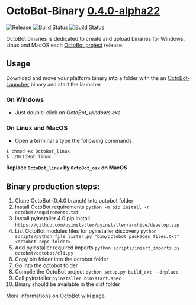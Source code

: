 # OctoBot-Binary [0.4.0-alpha22](https://github.com/Drakkar-Software/OctoBot/tree/dev/docs/CHANGELOG.md)
[![Release](https://img.shields.io/github/downloads/Drakkar-Software/OctoBot-Binary/total.svg)](https://github.com/Drakkar-Software/OctoBot-Binary/releases)
[![Build Status](https://travis-ci.com/Drakkar-Software/OctoBot-Binary.svg?branch=master)](https://travis-ci.com/Drakkar-Software/OctoBot-Binary) 
[![Build Status](https://dev.azure.com/drakkarsoftware/OctoBot-Binary/_apis/build/status/Drakkar-Software.OctoBot-Binary?branchName=0.4.0)](https://dev.azure.com/drakkarsoftware/OctoBot-Binary/_build/latest?definitionId=13&branchName=0.4.0)

OctoBot binaries is dedicated to create and upload binaries for Windows, Linux and MacOS each [OctoBot project](https://github.com/Drakkar-Software/OctoBot) release.

## Usage
Download and move your platform binary into a folder with the an [OctoBot-Launcher](https://github.com/Drakkar-Software/OctoBot-Launcher) binary and start the launcher

### On Windows
- Just double-click on *OctoBot_windows.exe*

### On Linux and MacOS
- Open a terminal a type the following commands :
```
$ chmod +x OctoBot_linux
$ ./OctoBot_linux
```

**Replace `OctoBot_linux` by `OctoBot_osx` on MacOS**

## Binary production steps:
1. Clone OctoBot (0.4.0 branch) into octobot folder
2. Install OctoBot requirements  `python -m pip install -r octobot/requirements.txt`
3. Install pyinstaller 4.0 pip install  `https://github.com/pyinstaller/pyinstaller/archive/develop.zip`
4. List OctoBot modules files for pyinstaller discovery  `python scripts/python_file_lister.py "bin/octobot_packages_files.txt" <octobot repo folder>`
5. Add pyinstaller required imports  `python scripts/insert_imports.py octobot/octobot/cli.py`
6. Copy bin folder into the octobot folder
7. Go into the octobot folder
8. Compile the OctoBot project `python setup.py build_ext --inplace`
9. Call pyinstaller  `pyinstaller bin\start.spec`
10. Binary should be available in the dist folder

More informations on [OctoBot wiki page](https://github.com/Drakkar-Software/OctoBot/wiki/Installation).
